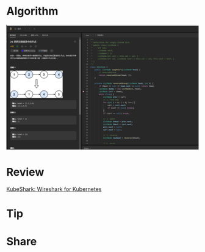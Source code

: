 # Algorithm

![](../../../images/temp/zhenran-2023-08-06-lc.png)

# Review

[KubeShark: Wireshark for Kubernetes](https://medium.com/kernel-space/kubeshark-wireshark-for-kubernetes-4069a5f5aa3d)

# Tip

# Share

